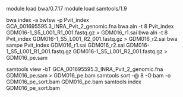 module load bwa/0.7.17
module load samtools/1.9

bwa index -a bwtsw -p Pvit_index GCA_001695595.3_INRA_Pvit_2_genomic.fna
bwa aln -t 8 Pvit_index GDM016-1_S5_L001_R1_001.fastq.gz > GDM016_r1.sai
bwa aln -t 8 Pvit_index GDM016-1_S5_L001_R2_001.fastq.gz  > GDM016_r2.sai
bwa sampe Pvit_index GDM016_r1.sai GDM016_r2.sai GDM016-1_S5_L001_R1_001.fastq.gz GDM016-1_S5_L001_R2_001.fastq.gz > GDM016_pe.sam

samtools view -bT GCA_001695595.3_INRA_Pvit_2_genomic.fna GDM016_pe.sam > GDM016_pe.bam
samtools sort -@ 8 -O bam -o GDM016_pe_sort.bam GDM016_pe.bam
samtools index GDM016_pe_sort.bam
